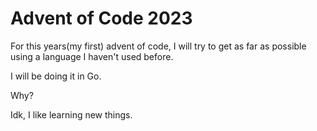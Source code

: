# Advent of Code 2023

For this years(my first) advent of code, I will try to get as far as possible using a language I haven't used before.

I will be doing it in Go.

Why?

Idk, I like learning new things.